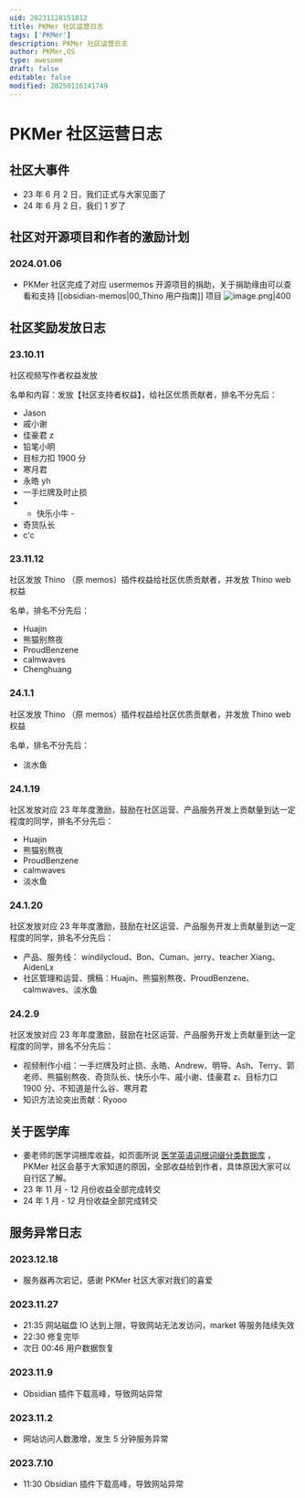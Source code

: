 ```yaml
---
uid: 20231128151812
title: PKMer 社区运营日志
tags: ['PKMer']
description: PKMer 社区运营日志
author: PKMer,OS
type: awesome
draft: false
editable: false
modified: 20250116141749
---
```


# PKMer 社区运营日志

## 社区大事件

- 23 年 6 月 2 日，我们正式与大家见面了
- 24 年 6 月 2 日，我们 1 岁了

## 社区对开源项目和作者的激励计划

### 2024.01.06

- PKMer 社区完成了对应 usermemos 开源项目的捐助，关于捐助缘由可以查看和支持 [[obsidian-memos|00_Thino 用户指南]] 项目
![image.png|400](https://cdn.pkmer.cn/images/20240107003024.png!pkmer)

## 社区奖励发放日志

### 23.10.11

社区视频写作者权益发放

名单和内容：发放【社区支持者权益】，给社区优质贡献者，排名不分先后：

- Jason
- 戚小谢
- 佳豪君 z
- 铅笔小明
- 目标力扣 1900 分
- 寒月君
- 永皓 yh
- 一手烂牌及时止损
- - 快乐小牛 -
- 奇货队长
- c'c

### 23.11.12

社区发放 Thino （原 memos）插件权益给社区优质贡献者，并发放 Thino web 权益

名单，排名不分先后：

- Huajin
- 熊猫别熬夜
- ProudBenzene
- calmwaves
- Chenghuang

### 24.1.1

社区发放 Thino （原 memos）插件权益给社区优质贡献者，并发放 Thino web 权益

名单，排名不分先后：

- 淡水鱼

### 24.1.19

社区发放对应 23 年年度激励，鼓励在社区运营、产品服务开发上贡献量到达一定程度的同学，排名不分先后：

- Huajin
- 熊猫别熬夜
- ProudBenzene
- calmwaves
- 淡水鱼

### 24.1.20

社区发放对应 23 年年度激励，鼓励在社区运营、产品服务开发上贡献量到达一定程度的同学，排名不分先后：

- 产品、服务线： windilycloud、Bon、Cuman、jerry、teacher Xiang、AidenLx
- 社区管理和运营、撰稿：Huajin、熊猫别熬夜、ProudBenzene、calmwaves、淡水鱼

### 24.2.9

社区发放对应 23 年年度激励，鼓励在社区运营、产品服务开发上贡献量到达一定程度的同学，排名不分先后：

- 视频制作小组：一手烂牌及时止损、永皓、Andrew、明导、Ash、Terry、郭老师、熊猫别熬夜、奇货队长、快乐小牛、戚小谢、佳豪君 z、目标力口 1900 分、不知道是什么谷、寒月君
- 知识方法论突出贡献：Ryooo

## 关于医学库

- 姜老师的医学词根库收益，如页面所说 [医学英语词根词缀分类数据库](https://pkmer.cn/products/englishVault/) ，PKMer 社区会基于大家知道的原因，全部收益给到作者，具体原因大家可以自行区了解。
- 23 年 11 月 - 12 月份收益全部完成转交
- 24 年 1 月 - 12 月份收益全部完成转交

## 服务异常日志

### 2023.12.18

- 服务器再次宕记，感谢 PKMer 社区大家对我们的喜爱

### 2023.11.27

- 21:35 网站磁盘 IO 达到上限，导致网站无法发访问，market 等服务陆续失效
- 22:30 修复完毕
- 次日 00:46 用户数据恢复

### 2023.11.9

- Obsidian 插件下载高峰，导致网站异常

### 2023.11.2

- 网站访问人数激增，发生 5 分钟服务异常

### 2023.7.10

- 11:30 Obsidian 插件下载高峰，导致网站异常



